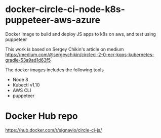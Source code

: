 # docker-circle-ci-node-k8s-puppeteer-aws-azure
Docker image to build and deploy JS apps to k8s on aws, and test using puppeteer

This work is based on Sergey Chikin's article on medium
https://medium.com/@sergeychikin/circleci-2-0-ecr-kops-kubernetes-gradle-53a9ad1d63f5

The docker images includes the following tools
- Node 8
- Kubectl v1.10
- AWS CLI
- puppeteer

# Docker Hub repo
https://hub.docker.com/r/signavio/circle-ci-js/
